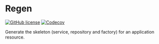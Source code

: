 # Regen

[![GitHub license](https://img.shields.io/badge/license-MIT-blue.svg)](https://github.com/William-Fernandes252/regen/LICENSE)
[![Codecov](https://codecov.io/gh/William-Fernandes252/regen/graph/badge.svg?token=KF55A7SKBC)](https://codecov.io/gh/William-Fernandes252/regen)

Generate the skeleton (service, repository and factory) for an application resource.
